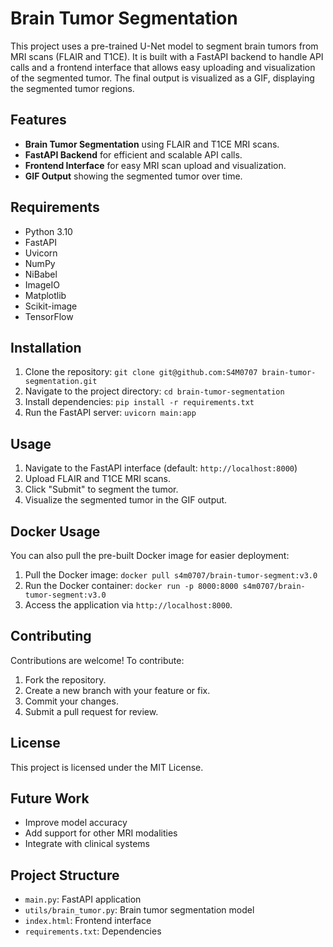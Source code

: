 # Brain Tumor Segmentation

This project uses a pre-trained U-Net model to segment brain tumors from MRI scans (FLAIR and T1CE). It is built with a FastAPI backend to handle API calls and a frontend interface that allows easy uploading and visualization of the segmented tumor. The final output is visualized as a GIF, displaying the segmented tumor regions.

## Features

- **Brain Tumor Segmentation** using FLAIR and T1CE MRI scans.
- **FastAPI Backend** for efficient and scalable API calls.
- **Frontend Interface** for easy MRI scan upload and visualization.
- **GIF Output** showing the segmented tumor over time.

## Requirements

- Python 3.10
- FastAPI
- Uvicorn
- NumPy
- NiBabel
- ImageIO
- Matplotlib
- Scikit-image
- TensorFlow

## Installation

1. Clone the repository:
    `git clone git@github.com:S4M0707 brain-tumor-segmentation.git`
2. Navigate to the project directory:
    `cd brain-tumor-segmentation`
3.  Install dependencies:
    `pip install -r requirements.txt`
4.  Run the FastAPI server: 
    `uvicorn main:app`


## Usage

1.  Navigate to the FastAPI interface (default: `http://localhost:8000`)
2.  Upload FLAIR and T1CE MRI scans.
3.  Click "Submit" to segment the tumor.
4.  Visualize the segmented tumor in the GIF output.


## Docker Usage

You can also pull the pre-built Docker image for easier deployment:

1.  Pull the Docker image:
    `docker pull s4m0707/brain-tumor-segment:v3.0`
2.  Run the Docker container:
    `docker run -p 8000:8000 s4m0707/brain-tumor-segment:v3.0`
3.  Access the application via `http://localhost:8000`.


## Contributing

Contributions are welcome! To contribute:

1.  Fork the repository.
2.  Create a new branch with your feature or fix.
3.  Commit your changes.
4.  Submit a pull request for review.

## License

This project is licensed under the MIT License.

## Future Work

*   Improve model accuracy
*   Add support for other MRI modalities
*   Integrate with clinical systems


## Project Structure

*   `main.py`: FastAPI application
*   `utils/brain_tumor.py`: Brain tumor segmentation model
*   `index.html`: Frontend interface
*   `requirements.txt`: Dependencies